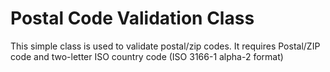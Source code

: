 # Postal Code Validation Class #

This simple class is used to validate postal/zip codes. It requires Postal/ZIP code and two-letter ISO country code (ISO 3166-1 alpha-2 format)